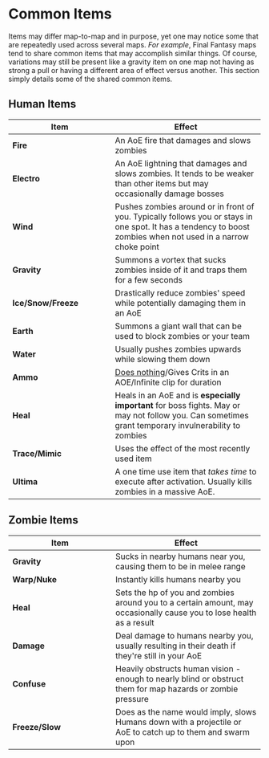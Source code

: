 # Common Items

Items may differ map-to-map and in purpose, yet one may notice some that are repeatedly used across several maps. _For example_, Final Fantasy maps tend to share common items that may accomplish similar things. Of course, variations may still be present like a gravity item on one map not having as strong a pull or having a different area of effect versus another. This section simply details some of the shared common items.

## Human Items

<table><thead><tr><th width="189">Item</th><th>Effect</th></tr></thead><tbody><tr><td><strong>Fire</strong></td><td>An AoE fire that damages and slows zombies</td></tr><tr><td><strong>Electro</strong></td><td>An AoE lightning that damages and slows zombies. It tends to be weaker than other items but may occasionally damage bosses</td></tr><tr><td><strong>Wind</strong></td><td>Pushes zombies around or in front of you. Typically follows you or stays in one spot. It has a tendency to boost zombies when not used in a narrow choke point</td></tr><tr><td><strong>Gravity</strong></td><td>Summons a vortex that sucks zombies inside of it and traps them for a few seconds</td></tr><tr><td><strong>Ice/Snow/Freeze</strong></td><td>Drastically reduce zombies' speed while potentially damaging them in an AoE</td></tr><tr><td><strong>Earth</strong></td><td>Summons a giant wall that can be used to block zombies or your team</td></tr><tr><td><strong>Water</strong></td><td>Usually pushes zombies upwards while slowing them down</td></tr><tr><td><strong>Ammo</strong></td><td><a data-footnote-ref href="#user-content-fn-1">Does nothing</a>/Gives Crits in an AOE/Infinite clip for duration</td></tr><tr><td><strong>Heal</strong></td><td>Heals in an AoE and is <strong>especially important</strong> for boss fights. May or may not follow you. Can sometimes grant temporary invulnerability to zombies</td></tr><tr><td><strong>Trace/Mimic</strong></td><td>Uses the effect of the most recently used item</td></tr><tr><td><strong>Ultima</strong></td><td>A one time use item that <em>takes time</em> to execute after activation. Usually kills zombies in a massive AoE.</td></tr></tbody></table>

## Zombie Items

<table><thead><tr><th width="190">Item</th><th>Effect</th></tr></thead><tbody><tr><td><strong>Gravity</strong></td><td>Sucks in nearby humans near you, causing them to be in melee range</td></tr><tr><td><strong>Warp/Nuke</strong></td><td>Instantly kills humans nearby you</td></tr><tr><td><strong>Heal</strong></td><td>Sets the hp of you and zombies around you to a certain amount, may occasionally cause you to lose health as a result</td></tr><tr><td><strong>Damage</strong></td><td>Deal damage to humans nearby you, usually resulting in their death if they're still in your AoE</td></tr><tr><td><strong>Confuse</strong></td><td>Heavily obstructs human vision - enough to nearly blind or obstruct them for map hazards or zombie pressure</td></tr><tr><td><strong>Freeze/Slow</strong></td><td>Does as the name would imply, slows Humans down with a projectile or AoE to catch up to them and swarm upon</td></tr></tbody></table>





[^1]: This only really does nothing in some of the older ported maps (like Shroomforest) due to differences in CS and TF2 ammo mechanics
